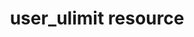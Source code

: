---
resource_reference: true
common_resource_functionality_multiple_packages: false
common_resource_functionality_resources_common_windows_security: false
cookbook_file_specificity: false
debug_recipes_chef_shell: false
handler_custom: false
handler_types: false
nameless_apt_update: false
nameless_build_essential: false
properties_multiple_packages: false
properties_resources_common_windows_security: false
properties_shortcode:
ps_credential_helper: false
registry_key: false
remote_directory_recursive_directories: false
remote_file_prevent_re_downloads: false
remote_file_unc_path: false
resource_directory_recursive_directories: false
resource_package_options: false
resources_common_atomic_update: false
resources_common_guard_interpreter: false
resources_common_guards: true
resources_common_notification: true
resources_common_properties: true
ruby_style_basics_chef_log: false
syntax_shortcode:
template_requirements: false
unit_file_verification: false
title: user_ulimit resource
resource: user_ulimit
aliases:
- "/resource_user_ulimit.html"
menu:
  infra:
    title: user_ulimit
    identifier: chef_infra/cookbook_reference/resources/user_ulimit user_ulimit
    parent: chef_infra/cookbook_reference/resources
resource_description_list:
- markdown: Use the **user_ulimit** resource to create individual ulimit files that
    are installed into the `/etc/security/limits.d/` directory.
resource_new_in: '16.0'
syntax_full_code_block: |-
  user_ulimit 'name' do
    core_hard_limit            String, Integer
    core_limit                 String, Integer
    core_soft_limit            String, Integer
    filehandle_hard_limit      String, Integer
    filehandle_limit           String, Integer
    filehandle_soft_limit      String, Integer
    filename                   String
    memory_limit               String, Integer
    process_hard_limit         String, Integer
    process_limit              String, Integer
    process_soft_limit         String, Integer
    rtprio_hard_limit          String, Integer
    rtprio_limit               String, Integer
    rtprio_soft_limit          String, Integer
    stack_hard_limit           String, Integer
    stack_limit                String, Integer
    stack_soft_limit           String, Integer
    username                   String # default value: 'name' unless specified
    virt_limit                 String, Integer
    action                     Symbol # defaults to :create if not specified
  end
syntax_properties_list:
syntax_full_properties_list:
- "`user_ulimit` is the resource."
- "`name` is the name given to the resource block."
- "`action` identifies which steps Chef Infra Client will take to bring the node into
  the desired state."
- "`core_hard_limit`, `core_limit`, `core_soft_limit`, `filehandle_hard_limit`, `filehandle_limit`,
  `filehandle_soft_limit`, `filename`, `memory_limit`, `process_hard_limit`, `process_limit`,
  `process_soft_limit`, `rtprio_hard_limit`, `rtprio_limit`, `rtprio_soft_limit`,
  `stack_hard_limit`, `stack_limit`, `stack_soft_limit`, `username`, and `virt_limit`
  are the properties available to this resource."
actions_list:
  :create:
    markdown: Create a ulimit configuration file
  :delete:
    markdown: Delete a ulimit configuration file
  :nothing:
    shortcode: resources_common_actions_nothing.md
properties_list:
- property: core_hard_limit
  ruby_type: String, Integer
  required: false
  description_list:
  - markdown: 
- property: core_limit
  ruby_type: String, Integer
  required: false
  description_list:
  - markdown: 
- property: core_soft_limit
  ruby_type: String, Integer
  required: false
  description_list:
  - markdown: 
- property: filehandle_hard_limit
  ruby_type: String, Integer
  required: false
  description_list:
  - markdown: 
- property: filehandle_limit
  ruby_type: String, Integer
  required: false
  description_list:
  - markdown: 
- property: filehandle_soft_limit
  ruby_type: String, Integer
  required: false
  description_list:
  - markdown: 
- property: filename
  ruby_type: String
  required: false
  default_value: lazy default
  description_list:
  - markdown: 
- property: memory_limit
  ruby_type: String, Integer
  required: false
  description_list:
  - markdown: 
- property: process_hard_limit
  ruby_type: String, Integer
  required: false
  description_list:
  - markdown: 
- property: process_limit
  ruby_type: String, Integer
  required: false
  description_list:
  - markdown: 
- property: process_soft_limit
  ruby_type: String, Integer
  required: false
  description_list:
  - markdown: 
- property: rtprio_hard_limit
  ruby_type: String, Integer
  required: false
  description_list:
  - markdown: 
- property: rtprio_limit
  ruby_type: String, Integer
  required: false
  description_list:
  - markdown: 
- property: rtprio_soft_limit
  ruby_type: String, Integer
  required: false
  description_list:
  - markdown: 
- property: stack_hard_limit
  ruby_type: String, Integer
  required: false
  description_list:
  - markdown: 
- property: stack_limit
  ruby_type: String, Integer
  required: false
  description_list:
  - markdown: 
- property: stack_soft_limit
  ruby_type: String, Integer
  required: false
  description_list:
  - markdown: 
- property: username
  ruby_type: String
  required: false
  default_value: The resource block's name
  description_list:
  - markdown: 
- property: virt_limit
  ruby_type: String, Integer
  required: false
  description_list:
  - markdown: 
examples: |
  **Set filehandle limit for the tomcat user**:

  ```ruby
  user_ulimit 'tomcat' do
    filehandle_limit 8192
  end
  ```

  **Specify a username that differs from the name given to the resource block**:

  ```ruby
  user_ulimit 'Bump filehandle limits for tomcat user' do
    username 'tomcat'
    filehandle_limit 8192
  end
  ```

  **Set filehandle limit for the tomcat user with a non-default filename**:

  ```ruby
  user_ulimit 'tomcat' do
    filehandle_limit 8192
    filename 'tomcat_filehandle_limits.conf'
  end
  ```
---